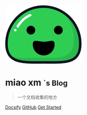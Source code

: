 <!-- _coverpage.md -->

![logo](_media/icon.svg)

# miao xm <small>`s Blog</small>

> 一个文档收集的地方

[Docsify](https://docsify.js.org/#/zh-cn/)
[GitHub](https://github.com/miaoxm/miaoxm.github.io/)
[Get Started](#About)
